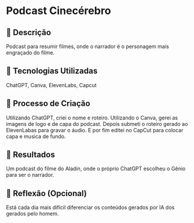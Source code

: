# Podcast Cinecérebro

## 📒 Descrição
Podcast para resumir filmes, onde o narrador é o personagem mais engraçado do filme.

## 🤖 Tecnologias Utilizadas
ChatGPT, Canva, ElevenLabs, Capcut

## 🧐 Processo de Criação
Utilizando ChatGPT, criei o nome e roteiro. Utilizando o Canva, gerei as imagens de logo e de capa do podcast. Depois submeti o roteiro gerado ao ElevenLabas para gravar o áudio. E por fim editei no CapCut para colocar capa e musica de fundo.

## 🚀 Resultados
Um podcast do filme do Aladin, onde o próprio ChatGPT escolheu o Gênio para ser o narrador.

## 💭 Reflexão (Opcional)
Está cada dia mais difícil diferenciar os conteúdos gerados por IA dos gerados pelo homem.
